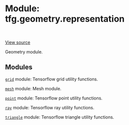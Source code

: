 <div itemscope itemtype="http://developers.google.com/ReferenceObject">
<meta itemprop="name" content="tfg.geometry.representation" />
<meta itemprop="path" content="Stable" />
</div>

# Module: tfg.geometry.representation

<table class="tfo-notebook-buttons tfo-api" align="left">
</table>

<a target="_blank" href="https://github.com/tensorflow/graphics/blob/master/tensorflow_graphics/geometry/representation/__init__.py">View
source</a>

Geometry module.

<!-- Placeholder for "Used in" -->


## Modules

[`grid`](../../tfg/geometry/representation/grid.md) module: Tensorflow grid utility functions.

[`mesh`](../../tfg/geometry/representation/mesh.md) module: Mesh module.

[`point`](../../tfg/geometry/representation/point.md) module: Tensorflow point utility functions.

[`ray`](../../tfg/geometry/representation/ray.md) module: Tensorflow ray utility functions.

[`triangle`](../../tfg/geometry/representation/triangle.md) module: Tensorflow triangle utility functions.

